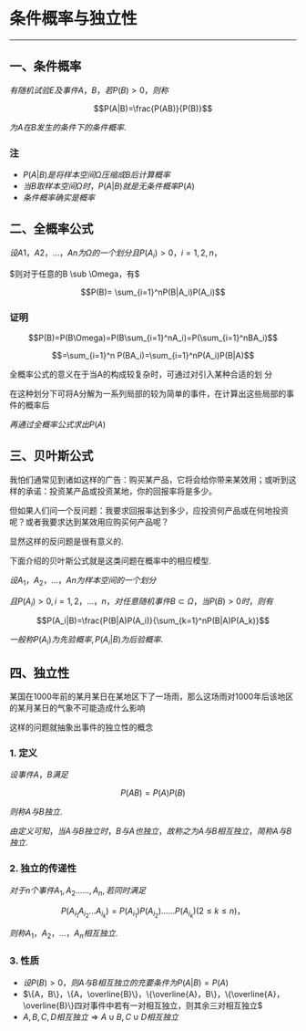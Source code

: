 # 条件概率与独立性

---

## 一、条件概率

$有随机试验E 及事件A，B，若P(B)>0，则称$

$$P(A|B)=\frac{P(AB)}{P(B)}$$

$为 A 在B 发生的条件下的条件概率.$

### 注

- $P(A|B)是将样本空间\Omega 压缩成B后计算概率$
- $当B取样本空间\Omega 时，P(A|B)就是无条件概率P(A)$
- $条件概率确实是概率$

## 二、全概率公式

$设A1，A2，...，An为Ω的一个划分且P(A_i)>0，i=1,2,n，$

$则对于任意的B \sub \Omega，有$

$$P(B)= \sum_{i=1}^nP(B|A_i)P(A_i)$$

### 证明

$$P(B)=P(B\Omega)=P(B\sum_{i=1}^nA_i)=P(\sum_{i=1}^nBA_i)$$

$$=\sum_{i=1}^n P(BA_i)=\sum_{i=1}^nP(A_i)P(B|A)$$

全概率公式的意义在于当A的构成较复杂时，可通过对引入某种合适的划
分

在这种划分下可将A分解为一系列局部的较为简单的事件，在计算出这些局部的事件的概率后

$再通过全概率公式求出P(A)$

## 三、贝叶斯公式

我怕们通常见到诸如这样的广告：购买某产品，它将会给你带来某效用；或听到这样的承诺：投资某产品或投资某地，你的回报率将是多少。

但如果人们问一个反问题：我要求回报率达到多少，应投资何产品或在何地投资呢？或者我要求达到某效用应购买何产品呢？

显然这样的反问题是很有意义的.

下面介绍的贝叶斯公式就是这类问题在概率中的相应模型.

$设A_1，A_2，...，An 为样本空间的一个划分$

$且P(A_i)>0, i =1,2 ，... ，n ，对任意随机事件B \subset Ω ，当 P (B )> 0时 ，则有$

$$P(A_i|B)=\frac{P(B|A)P(A_i)}{\sum_{k=1}^nP(B|A)P(A_k)}$$

$一般称P(A_i)为先验概率,P(A_i|B )为后验概率.$

## 四、独立性

某国在1000年前的某月某日在某地区下了一场雨，那么这场雨对1000年后该地区的某月某日的气象不可能造成什么影响

这样的问题就抽象出事件的独立性的概念

### 1. 定义

$设事件A，B满足$

$$P(AB)=P(A)P(B)$$

$则称A与B独立.$

$由定义可知，当 A 与B独立时，B与A也独立，故称之为A与B相互独立，简称A与B独立 .$

### 2. 独立的传递性

$对于n个事件A_1,A_2……,A_n,若同时满足$

$$P(A_{i_1}A_{i_2} ...A_{i_k})=P(A_{i_1} )P(A_{i_2} )……P(A_{i_k} )(2≤k≤n)， $$

$则称A_1，A_2，...，A_n 相互独立.$

### 3. 性质

- $设 P (B ) > 0 ， 则 A 与 B 相 互 独 立 的 充 要 条 件 为 P (A | B ) = P (A)$
- $\{A，B\}，\{A，\overline{B}\}，\{\overline{A}，B\}，\{\overline{A}，\overline{B}\}四对事件中若有一对相互独立，则其余三对相互独立$
- $A,B,C,D相互独立\Rightarrow A\cup B, C\cup D相互独立$